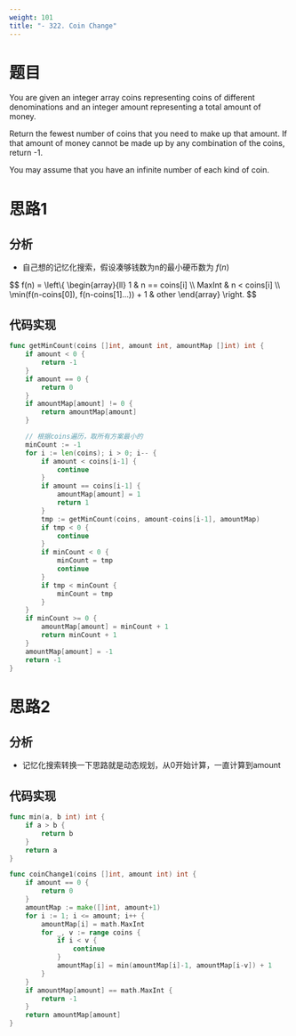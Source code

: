 ```yaml
---
weight: 101
title: "- 322. Coin Change"
---
```


# 题目

You are given an integer array coins representing coins of different denominations and an integer amount representing a total amount of money.

Return the fewest number of coins that you need to make up that amount. If that amount of money cannot be made up by any combination of the coins, return -1.

You may assume that you have an infinite number of each kind of coin.

# 思路1

## 分析

- 自己想的记忆化搜索，假设凑够钱数为n的最小硬币数为 $f(n)$

$$
f(n) = \left\\{
\begin{array}{ll}
    1        & n == coins[i]  \\\\
    MaxInt   & n < coins[i]   \\\\
    \min(f(n-coins[0]), f(n-coins[1]...)) + 1 & other
\end{array}
\right.
$$

## 代码实现

```go
func getMinCount(coins []int, amount int, amountMap []int) int {
	if amount < 0 {
		return -1
	}
	if amount == 0 {
		return 0
	}
	if amountMap[amount] != 0 {
		return amountMap[amount]
	}

	// 根据coins遍历，取所有方案最小的
	minCount := -1
	for i := len(coins); i > 0; i-- {
		if amount < coins[i-1] {
			continue
		}
		if amount == coins[i-1] {
			amountMap[amount] = 1
			return 1
		}
		tmp := getMinCount(coins, amount-coins[i-1], amountMap)
		if tmp < 0 {
			continue
		}
		if minCount < 0 {
			minCount = tmp
			continue
		}
		if tmp < minCount {
			minCount = tmp
		}
	}
	if minCount >= 0 {
		amountMap[amount] = minCount + 1
		return minCount + 1
	}
	amountMap[amount] = -1
	return -1
}
```

# 思路2

## 分析

- 记忆化搜索转换一下思路就是动态规划，从0开始计算，一直计算到amount

## 代码实现

```go
func min(a, b int) int {
	if a > b {
		return b
	}
	return a
}

func coinChange1(coins []int, amount int) int {
	if amount == 0 {
		return 0
	}
	amountMap := make([]int, amount+1)
	for i := 1; i <= amount; i++ {
		amountMap[i] = math.MaxInt
		for _, v := range coins {
			if i < v {
				continue
			}
			amountMap[i] = min(amountMap[i]-1, amountMap[i-v]) + 1
		}
	}
	if amountMap[amount] == math.MaxInt {
		return -1
	}
	return amountMap[amount]
}
```
